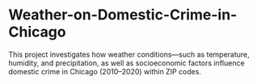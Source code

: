 # Weather-on-Domestic-Crime-in-Chicago
This project investigates how weather conditions—such as temperature, humidity, and precipitation, as well as socioeconomic factors influence domestic crime in Chicago (2010–2020) within ZIP codes.
